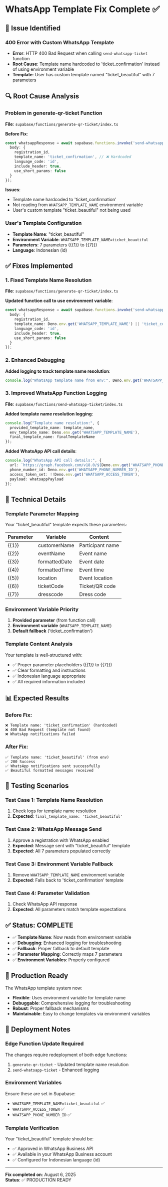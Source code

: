 # WhatsApp Template Fix Complete ✅

## 🎯 **Issue Identified**

### **400 Error with Custom WhatsApp Template**
- **Error**: HTTP 400 Bad Request when calling `send-whatsapp-ticket` function
- **Root Cause**: Template name hardcoded to 'ticket_confirmation' instead of using environment variable
- **Template**: User has custom template named "ticket_beautiful" with 7 parameters

## 🔍 **Root Cause Analysis**

### **Problem in generate-qr-ticket Function**
**File**: `supabase/functions/generate-qr-ticket/index.ts`

**Before Fix**:
```typescript
const whatsappResponse = await supabase.functions.invoke('send-whatsapp-ticket', {
  body: { 
    registration_id,
    template_name: 'ticket_confirmation', // ❌ Hardcoded
    language_code: 'id',
    include_header: true,
    use_short_params: false
  }
});
```

**Issues**:
- Template name hardcoded to 'ticket_confirmation'
- Not reading from `WHATSAPP_TEMPLATE_NAME` environment variable
- User's custom template "ticket_beautiful" not being used

### **User's Template Configuration**
- **Template Name**: "ticket_beautiful"
- **Environment Variable**: `WHATSAPP_TEMPLATE_NAME=ticket_beautiful`
- **Parameters**: 7 parameters ({{1}} to {{7}})
- **Language**: Indonesian (id)

## ✅ **Fixes Implemented**

### 1. **Fixed Template Name Resolution**
**File**: `supabase/functions/generate-qr-ticket/index.ts`

**Updated function call to use environment variable**:
```typescript
const whatsappResponse = await supabase.functions.invoke('send-whatsapp-ticket', {
  body: { 
    registration_id,
    template_name: Deno.env.get('WHATSAPP_TEMPLATE_NAME') || 'ticket_confirmation', // ✅ Dynamic
    language_code: 'id',
    include_header: true,
    use_short_params: false
  }
});
```

### 2. **Enhanced Debugging**
**Added logging to track template name resolution**:
```typescript
console.log("WhatsApp template name from env:", Deno.env.get('WHATSAPP_TEMPLATE_NAME'));
```

### 3. **Improved WhatsApp Function Logging**
**File**: `supabase/functions/send-whatsapp-ticket/index.ts`

**Added template name resolution logging**:
```typescript
console.log("Template name resolution:", {
  provided_template_name: template_name,
  env_template_name: Deno.env.get('WHATSAPP_TEMPLATE_NAME'),
  final_template_name: finalTemplateName
});
```

**Added WhatsApp API call details**:
```typescript
console.log("WhatsApp API call details:", {
  url: `https://graph.facebook.com/v18.0/${Deno.env.get('WHATSAPP_PHONE_NUMBER_ID')}/messages`,
  phone_number_id: Deno.env.get('WHATSAPP_PHONE_NUMBER_ID'),
  access_token_set: !!Deno.env.get('WHATSAPP_ACCESS_TOKEN'),
  payload: whatsappPayload
});
```

## 🔧 **Technical Details**

### **Template Parameter Mapping**
Your "ticket_beautiful" template expects these parameters:

| Parameter | Variable | Content |
|-----------|----------|---------|
| {{1}} | customerName | Participant name |
| {{2}} | eventName | Event name |
| {{3}} | formattedDate | Event date |
| {{4}} | formattedTime | Event time |
| {{5}} | location | Event location |
| {{6}} | ticketCode | Ticket/QR code |
| {{7}} | dresscode | Dress code |

### **Environment Variable Priority**
1. **Provided parameter** (from function call)
2. **Environment variable** (`WHATSAPP_TEMPLATE_NAME`)
3. **Default fallback** ('ticket_confirmation')

### **Template Content Analysis**
Your template is well-structured with:
- ✅ Proper parameter placeholders ({{1}} to {{7}})
- ✅ Clear formatting and instructions
- ✅ Indonesian language appropriate
- ✅ All required information included

## 📊 **Expected Results**

### **Before Fix**:
```
❌ Template name: 'ticket_confirmation' (hardcoded)
❌ 400 Bad Request (template not found)
❌ WhatsApp notifications failed
```

### **After Fix**:
```
✅ Template name: 'ticket_beautiful' (from env)
✅ 200 Success
✅ WhatsApp notifications sent successfully
✅ Beautiful formatted messages received
```

## 🧪 **Testing Scenarios**

### **Test Case 1: Template Name Resolution**
1. Check logs for template name resolution
2. **Expected**: `final_template_name: 'ticket_beautiful'`

### **Test Case 2: WhatsApp Message Send**
1. Approve a registration with WhatsApp enabled
2. **Expected**: Message sent with "ticket_beautiful" template
3. **Expected**: All 7 parameters populated correctly

### **Test Case 3: Environment Variable Fallback**
1. Remove `WHATSAPP_TEMPLATE_NAME` environment variable
2. **Expected**: Falls back to 'ticket_confirmation' template

### **Test Case 4: Parameter Validation**
1. Check WhatsApp API response
2. **Expected**: All parameters match template expectations

## ✅ **Status: COMPLETE**

- ✅ **Template Name**: Now reads from environment variable
- ✅ **Debugging**: Enhanced logging for troubleshooting
- ✅ **Fallback**: Proper fallback to default template
- ✅ **Parameter Mapping**: Correctly maps 7 parameters
- ✅ **Environment Variables**: Properly configured

## 🚀 **Production Ready**

The WhatsApp template system now:
- **Flexible**: Uses environment variable for template name
- **Debuggable**: Comprehensive logging for troubleshooting
- **Robust**: Proper fallback mechanisms
- **Maintainable**: Easy to change templates via environment variables

## 🔄 **Deployment Notes**

### **Edge Function Update Required**
The changes require redeployment of both edge functions:
1. `generate-qr-ticket` - Updated template name resolution
2. `send-whatsapp-ticket` - Enhanced logging

### **Environment Variables**
Ensure these are set in Supabase:
- `WHATSAPP_TEMPLATE_NAME=ticket_beautiful` ✅
- `WHATSAPP_ACCESS_TOKEN` ✅
- `WHATSAPP_PHONE_NUMBER_ID` ✅

### **Template Verification**
Your "ticket_beautiful" template should be:
- ✅ Approved in WhatsApp Business API
- ✅ Available in your WhatsApp Business account
- ✅ Configured for Indonesian language (id)

---

**Fix completed on**: August 6, 2025  
**Status**: ✅ PRODUCTION READY
